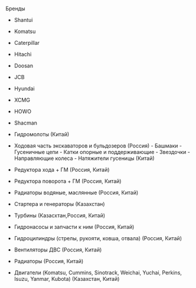 Бренды
- Shantui
- Komatsu
- Caterpillar
- Hitachi
- Doosan
- JCB
- Hyundai
- XCMG
- HOWO
- Shacman

- Гидромолоты (Китай)
- Ходовая часть экскаваторов и бульдозеров (Россия)
		- Башмаки
		- Гусеничные цепи
		- Катки опорные и поддерживающие
		- Звездочки
		- Направляющие колеса
		- Натяжители гусеницы (Китай)
-  Редуктора хода + ГМ (Россия, Китай)
-  Редуктора поворота + ГМ (Россия, Китай)
-  Радиаторы водяные, маслянные (Россия, Китай)
-  Стартера и генераторы (Казахстан)
-  Турбины  (Казасхтан,Россия, Китай)
-  Гидронасосы и запчасти к ним (Россия, Китай)
-  Гидроцилиндры (стрелы, рукояти, ковша, отвала) (Россия, Китай)
- Вентиляторы ДВС (Россия, Китай)
- Радиаторы (Россия, Китай)
- Двигатели (Komatsu, Cummins, Sinotrack, Weichai, Yuchai, Perkins, Isuzu, Yanmar, Kubota) (Казахстан, Китай)


